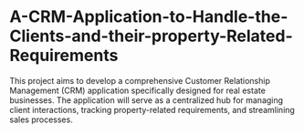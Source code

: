 # A-CRM-Application-to-Handle-the-Clients-and-their-property-Related-Requirements
This project aims to develop a comprehensive Customer Relationship Management (CRM) application specifically designed for real estate businesses. The application will serve as a centralized hub for managing client interactions, tracking property-related requirements, and streamlining sales processes.
